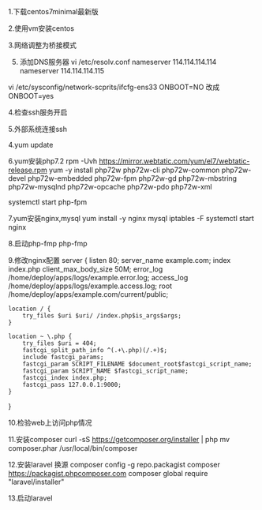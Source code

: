 1.下载centos7minimal最新版

2.使用vm安装centos

3.网络调整为桥接模式

5. 添加DNS服务器
vi /etc/resolv.conf
nameserver 114.114.114.114
nameserver 114.114.114.115

vi /etc/sysconfig/network-scprits/ifcfg-ens33
ONBOOT=NO 改成 ONBOOT=yes

4.检查ssh服务开启

5.外部系统连接ssh

4.yum update

6.yum安装php7.2
rpm -Uvh https://mirror.webtatic.com/yum/el7/webtatic-release.rpm
yum -y install php72w php72w-cli php72w-common php72w-devel php72w-embedded php72w-fpm php72w-gd php72w-mbstring php72w-mysqlnd php72w-opcache php72w-pdo php72w-xml

systemctl start php-fpm

7.yum安装nginx,mysql
yum install -y nginx mysql
iptables -F
systemctl start nginx

8.启动php-fmp
php-fmp

9.修改nginx配置
server {
    listen 80;
    server_name example.com;
    index index.php
    client_max_body_size 50M;
    error_log /home/deploy/apps/logs/example.error.log;
    access_log /home/deploy/apps/logs/example.access.log;
    root /home/deploy/apps/example.com/current/public;

    location / {
        try_files $uri $uri/ /index.php$is_args$args;
    }

    location ~ \.php {
        try_files $uri = 404;
        fastcgi_split_path_info ^(.+\.php)(/.+)$;
        include fastcgi_params;
        fastcgi_param SCRIPT_FILENAME $document_root$fastcgi_script_name;
        fastcgi_param SCRIPT_NAME $fastcgi_script_name;
        fastcgi_index index.php;
        fastcgi_pass 127.0.0.1:9000;
    }
}

10.检验web上访问php情况

11.安装composer
curl -sS https://getcomposer.org/installer | php
mv composer.phar /usr/local/bin/composer


12.安装laravel
换源
composer config -g repo.packagist composer https://packagist.phpcomposer.com
composer global require "laravel/installer"

13.启动laravel
